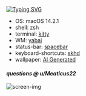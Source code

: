 [![Typing SVG](https://readme-typing-svg.herokuapp.com?font=Courier&size=100&pause=1000&color=DA0000&random=false&width=900&height=200&lines=Dotfiles.exe)](https://git.io/typing-svg)

- OS: macOS 14.2.1
- shell: zsh
- terminal: [kitty](https://github.com/kovidgoyal/kitty)
- WM: [yabai](https://github.com/koekeishiya/yabai)
- status-bar: [spacebar](https://github.com/cmacrae/spacebar)
- keyboard-shortcuts: [skhd](https://github.com/koekeishiya/skhd)
- wallpaper: [AI Generated](https://github.com/Meaticus22/dotfiles/blob/main/blood2.jpg)

#### __questions_ @ _u/Meaticus22__

![screen-img](https://github.com/Meaticus22/dotfiles/blob/main/screen.png)

